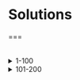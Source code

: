 # Solutions

===

<table></table>

<details>
  <summary>1-100</summary>
  
| #   | Title                                             | Solution                                     | Difficulty |
| --- | ------------------------------------------------- | -------------------------------------------- | ---------- |
| 1   | [Two Sum](https://leetcode.com/problems/two-sum/) | [C++](./solutions/0001-two-sum/solution.cpp) | Ez         |
| 2   | [Two Sum](https://leetcode.com/problems/two-sum/) | [C++](./solutions/0001-two-sum/solution.cpp) | Ez         |
</details>

<details>
  <summary>101-200</summary>
  
| --- | ------------------------------------------------- | -------------------------------------------- | ---------- |
| 1   | [Two Sum](https://leetcode.com/problems/two-sum/) | [C++](./solutions/0001-two-sum/solution.cpp) | Ez         |
| 2   | [Two Sum](https://leetcode.com/problems/two-sum/) | [C++](./solutions/0001-two-sum/solution.cpp) | Ez         |
</details>
